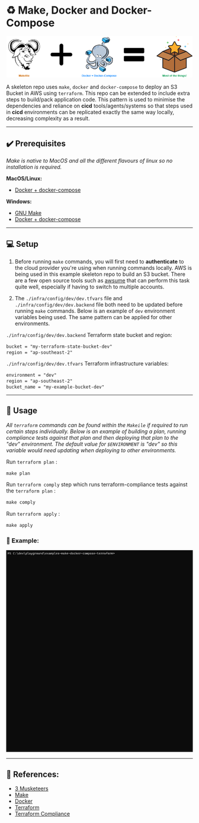 # :recycle: Make, Docker and Docker-Compose

![image](docs/triforce.png)

A skeleton repo uses `make`, `docker` and `docker-compose` to deploy an S3 Bucket in AWS using `terraform`. This repo can be extended to include extra steps to build/pack application code. This pattern is used to minimise the dependencies and reliance on **cicd** tools/agents/systems so that steps used in **cicd** environments can be replicated exactly the same way locally, decreasing complexity as a result.

---

## :heavy_check_mark: Prerequisites

_Make is native to MacOS and all the different flavours of linux so no installation is required._

**MacOS/Linux:**
* [Docker + docker-compose](https://hub.docker.com/editions/community/docker-ce-desktop-mac/)

**Windows:**
* [GNU Make](http://gnuwin32.sourceforge.net/packages/make.htm)
* [Docker + docker-compose](https://hub.docker.com/editions/community/docker-ce-desktop-windows/)

---
## :computer: Setup

1. Before running `make` commands, you will first need to **authenticate** to the cloud provider you're using when running commands locally. AWS is being used in this example skeleton repo to build an S3 bucket. There are a few open source tools such as [awsume](https://awsu.me/) that can perform this task quite well, especially if having to switch to multiple accounts.

2. The `./infra/config/dev/dev.tfvars` file and  `./infra/config/dev/dev.backend` file both need to be updated before running `make` commands. Below is an example of `dev` environment variables being used. The same pattern can be applied for other environments.

`./infra/config/dev/dev.backend` Terraform state bucket and region:
```hcl
bucket = "my-terraform-state-bucket-dev"
region = "ap-southeast-2"
```
`./infra/config/dev/dev.tfvars` Terraform infrastructure variables:
```hcl
environment = "dev"
region = "ap-southeast-2"
bucket_name = "my-example-bucket-dev"
```
---

## :mega: Usage

_All `terraform` commands can be found within the `Makeile` if required to run certain steps individually. Below is an example of building a plan, running compliance tests against that plan and then deploying that plan to the "dev" environment. The default value for `$ENVIRONMENT` is "dev" so this variable would need updating when deploying to other environments._

Run `terraform plan` :
```makefile
make plan
```
Run `terraform comply` step which runs terraform-compliance tests against the `terraform plan` :
```makefile
make comply
```
Run `terraform apply` :
```makefile
make apply
```

### :rocket: Example:
![image](docs/example.gif)

---

## :bookmark_tabs: References:

* [3 Musketeers](https://3musketeers.io/)
* [Make](https://opensource.com/article/18/8/what-how-makefile/)
* [Docker](https://www.docker.com/)
* [Terraform](https://www.terraform.io/)
* [Terraform Compliance](https://terraform-compliance.com/)

